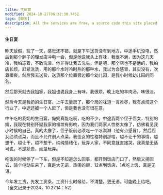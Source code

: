 ```yaml
---
title: 生日宴
modified: 2024-10-27T06:32:30.745Z
tags: [聊天]
description: All the services are free, a source code this site placed on github repository and intergration with netlify service, another service that you can use is github page for hosting your own static site.
---
```


####  生日宴

昨天放假，玩了一天，感觉还不错，就是下午送货没有到地方，中途手机没电，然后到那个胖子的理发店冲电一会，但是他说我头上有味，我很不满，因为这几天冷，我怕冻着，不敢洗澡，他非得让我去洗头，但是吧，那个店也不是他的，我怕店长烦，赶紧洗洗，用的那个水时冷时热的那种水，我以为会感冒，其实没有，吹着很爽，然后我去送货，送货那个位置旁边那个幼儿园，是我小时候幼儿园的同名。

然后那天就去我姐家，我姐也说我身上有味，我很烦，晚上吃的羊肉汤，味很淡。

然后今天是我奶的生日宴，上午去量房了，那个房的味道一言难尽，我有点烦这个行业了，中途还被一个人赶了，但是我也没有很在意。

中午吃的我奶的生日宴，俺奶真能吃啊，吃的不少，中途我两个侄子侄女，特别的娇，我现在特别怀疑我家的祖坟有影响，因为我们两家人性格太像了，仿佛看见我小时候的自己，真的太像了，侄子饭前必须吃一个冰淇淋（他有点感冒），然后侄女必须点菜，而且不允许别人点菜，我侄女的性格特别那啥，越不让干的事情，越想干，越让干，越不想干，纯纯情绪化，玩弄人家，不同意就直接哭，我真是无话可说，不是娇贵，而是玩弄。

吃饭的时候停了一下车，但是不知道怎么回事，都开到饭店门口了，然后又拐回去，骑个电动车来了，真是大无语。热闹的很，12点到饭店，1点吃上饭，真是无语。

今年发工资，先发工资条，工资什么时候给，不清楚，更无语。可能晚上给吧。（全文记录于2024，10.27.14：52）
